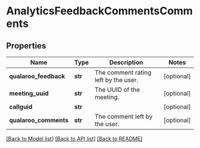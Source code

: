 # AnalyticsFeedbackCommentsComments

## Properties
Name | Type | Description | Notes
------------ | ------------- | ------------- | -------------
**qualaroo_feedback** | **str** | The comment rating left by the user. | [optional] 
**meeting_uuid** | **str** | The UUID of the meeting. | [optional] 
**callguid** | **str** |  | [optional] 
**qualaroo_comments** | **str** | The comment left by the user. | [optional] 

[[Back to Model list]](../README.md#documentation-for-models) [[Back to API list]](../README.md#documentation-for-api-endpoints) [[Back to README]](../README.md)


